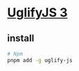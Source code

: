 # [UglifyJS 3](https://github.com/mishoo/UglifyJS)

## install

```sh
# Npm
pnpm add -g uglify-js
```

